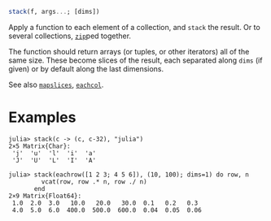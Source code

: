 ```julia
stack(f, args...; [dims])
```

Apply a function to each element of a collection, and `stack` the result. Or to several collections, [`zip`](@ref)ped together.

The function should return arrays (or tuples, or other iterators) all of the same size. These become slices of the result, each separated along `dims` (if given) or by default along the last dimensions.

See also [`mapslices`](@ref), [`eachcol`](@ref).

# Examples

```jldoctest
julia> stack(c -> (c, c-32), "julia")
2×5 Matrix{Char}:
 'j'  'u'  'l'  'i'  'a'
 'J'  'U'  'L'  'I'  'A'

julia> stack(eachrow([1 2 3; 4 5 6]), (10, 100); dims=1) do row, n
         vcat(row, row .* n, row ./ n)
       end
2×9 Matrix{Float64}:
 1.0  2.0  3.0   10.0   20.0   30.0  0.1   0.2   0.3
 4.0  5.0  6.0  400.0  500.0  600.0  0.04  0.05  0.06
```
